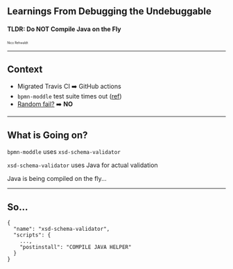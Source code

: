 ## Learnings From Debugging the Undebuggable

#### TLDR: Do NOT Compile Java on the Fly

<small style="font-size: .5em">Nico Rehwaldt</small>


---

## Context

* Migrated Travis CI :arrow_right: GitHub actions
* `bpmn-moddle` test suite times out ([ref](https://github.com/bpmn-io/bpmn-moddle/actions/runs/773752949))
* [Random fail?](https://github.com/bpmn-io/bpmn-moddle/runs/2408872398?check_suite_focus=true#step:6:56) :arrow_right: __NO__

---

## What is Going on?

`bpmn-moddle` uses `xsd-schema-validator`

`xsd-schema-validator` uses Java for actual validation

Java is being compiled on the fly...

---

## So...

```
{
  "name": "xsd-schema-validator",
  "scripts": {
    ...,
    "postinstall": "COMPILE JAVA HELPER"
  }
}
```